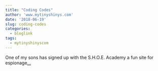 ```yaml
---
title: "Coding Codes"
author: 'www.mytinyshinys.com'
date: '2018-06-19'
slug: coding-codes
categories:
  - bloglink
tags:
  - mytinyshinyscom
---
```


One of my sons has signed up with the S.H.O.E. Academy a fun site for espionage[... <i class="fas fa-external-link-alt"></i>](https://www.mytinyshinys.com/2018/06/19/coding-codes/)

